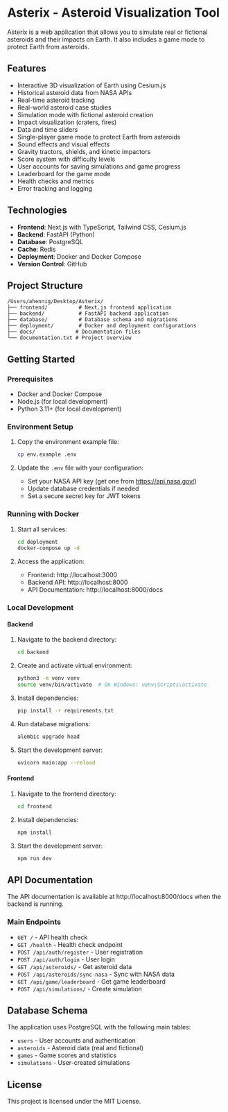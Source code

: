 # Asterix - Asteroid Visualization Tool

Asterix is a web application that allows you to simulate real or fictional asteroids and their impacts on Earth. It also includes a game mode to protect Earth from asteroids.

## Features

- Interactive 3D visualization of Earth using Cesium.js
- Historical asteroid data from NASA APIs
- Real-time asteroid tracking
- Real-world asteroid case studies
- Simulation mode with fictional asteroid creation
- Impact visualization (craters, fires)
- Data and time sliders
- Single-player game mode to protect Earth from asteroids
- Sound effects and visual effects
- Gravity tractors, shields, and kinetic impactors
- Score system with difficulty levels
- User accounts for saving simulations and game progress
- Leaderboard for the game mode
- Health checks and metrics
- Error tracking and logging

## Technologies

- **Frontend**: Next.js with TypeScript, Tailwind CSS, Cesium.js
- **Backend**: FastAPI (Python)
- **Database**: PostgreSQL
- **Cache**: Redis
- **Deployment**: Docker and Docker Compose
- **Version Control**: GitHub

## Project Structure

```
/Users/ahennig/Desktop/Asterix/
├── frontend/          # Next.js frontend application
├── backend/           # FastAPI backend application
├── database/          # Database schema and migrations
├── deployment/        # Docker and deployment configurations
├── docs/             # Documentation files
└── documentation.txt # Project overview
```

## Getting Started

### Prerequisites

- Docker and Docker Compose
- Node.js (for local development)
- Python 3.11+ (for local development)

### Environment Setup

1. Copy the environment example file:

   ```bash
   cp env.example .env
   ```

2. Update the `.env` file with your configuration:
   - Set your NASA API key (get one from https://api.nasa.gov/)
   - Update database credentials if needed
   - Set a secure secret key for JWT tokens

### Running with Docker

1. Start all services:

   ```bash
   cd deployment
   docker-compose up -d
   ```

2. Access the application:
   - Frontend: http://localhost:3000
   - Backend API: http://localhost:8000
   - API Documentation: http://localhost:8000/docs

### Local Development

#### Backend

1. Navigate to the backend directory:

   ```bash
   cd backend
   ```

2. Create and activate virtual environment:

   ```bash
   python3 -m venv venv
   source venv/bin/activate  # On Windows: venv\Scripts\activate
   ```

3. Install dependencies:

   ```bash
   pip install -r requirements.txt
   ```

4. Run database migrations:

   ```bash
   alembic upgrade head
   ```

5. Start the development server:
   ```bash
   uvicorn main:app --reload
   ```

#### Frontend

1. Navigate to the frontend directory:

   ```bash
   cd frontend
   ```

2. Install dependencies:

   ```bash
   npm install
   ```

3. Start the development server:
   ```bash
   npm run dev
   ```

## API Documentation

The API documentation is available at http://localhost:8000/docs when the backend is running.

### Main Endpoints

- `GET /` - API health check
- `GET /health` - Health check endpoint
- `POST /api/auth/register` - User registration
- `POST /api/auth/login` - User login
- `GET /api/asteroids/` - Get asteroid data
- `POST /api/asteroids/sync-nasa` - Sync with NASA data
- `GET /api/game/leaderboard` - Get game leaderboard
- `POST /api/simulations/` - Create simulation

## Database Schema

The application uses PostgreSQL with the following main tables:

- `users` - User accounts and authentication
- `asteroids` - Asteroid data (real and fictional)
- `games` - Game scores and statistics
- `simulations` - User-created simulations

## License

This project is licensed under the MIT License.
